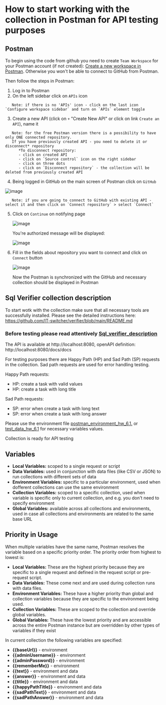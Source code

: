 # How to start working with the collection in Postman for API testing purposes  

## Postman

To begin using the code from github you need to create `Team Workspace` for your Postman account (if not created): [Create a new workspace in Postman](https://learning.postman.com/docs/collaborating-in-postman/using-workspaces/creating-workspaces/#create-a-new-workspace).
Otherwise you won't be able to connect to GitHub from Postman.

Then follow the steps in Postman:
1. Log in to Postman
2. On the left sidebar click on `APIs` icon
```
   Note: if there is no 'APIs' icon - click on the last icon `Configure workspace sidebar` and turn on `APIs` element toggle
```
3. Create a new API (click on `+` "Create New API" or click on link `Create an API`), name it 
```
   Note: for the free Postman version there is a possibility to have only ONE connected repository.
   If you have previously created API - you need to delete it or disconnect* repository
      *To disconnect repository:
      - click on created API
      - click on `Source control` icon on the right sidebar
      - click on three dots
      - click on `Disconnect repository` - the collection will be deleted from previously created API
```
4. Being logged in GitHub on the main screen of Postman click on `GitHub`
   
![image](https://github.com/VVolha16/HW6.1_Volha_Vasilkova/assets/166701053/1956176c-44c8-45b5-985b-fe500aa7df42)
```
   Note: if you are going to connect to GitHub with existing API - select it and then click on `Connect repository` > select `Connect` 
```
5. Click on `Continue` on notifying page 

   ![image](https://github.com/VVolha16/HW6.1_Volha_Vasilkova/assets/166701053/297df014-b04b-4cff-abc0-36c9343bf649)


    You're authorized message will be displayed:

   ![image](https://github.com/VVolha16/HW6.1_Volha_Vasilkova/assets/166701053/9e837185-e990-41be-b817-8b8d48aac113)

   
 6. Fill in the fields about repository you want to connect  and click on `Connect` button
    
      ![image](https://github.com/VVolha16/HW6.1_Volha_Vasilkova/assets/166701053/2e0b317f-0039-44d2-bee2-72b3eb2b65f1)


      Now the Postman is synchronized with the GitHub and necessary collection should be displayed in Postman

 
  ## Sql Verifier collection description

  To start wotk with the collection make sure that all necessary tools are successfully installed.  Please see the detailed instructions here: https://github.com/IT-switcher/verifier/blob/main/README.md

  ### Before testing please read attentively [Sql_verifier_description](https://github.com/VVolha16/HW6.1_Volha_Vasilkova/blob/main/Sql_verifier_description.md)

  The API is available at http://localhost:8080,
  openAPI definition: http://localhost:8080/docs/docs
  
  For testing purposes there are Happy Path (HP) and Sad Path (SP) requests in the collection. 
  Sad path requests are used for error handling testing.

Happy Path requests:
  - HP: create a task with valid values
  - HP: create a task with long title

Sad Path requests:
  - SP: error when create a task with long text
  - SP: error when create a task with long answer

Please use the environment file [postman_environment_hw_6.1.](https://github.com/VVolha16/HW6.1_Volha_Vasilkova/blob/main/postman_environment_hw_6.1.json) or [test_data_hw_6.1](https://github.com/VVolha16/HW6.1_Volha_Vasilkova/blob/main/test_data_hw_6.1.csv) for necessary variables values.

Collection is ready for API testing

## Variables

- **Local Variables:**  scoped to a single request or script
- **Data Variables:**  used in conjunction with data files (like CSV or JSON) to run collections with different sets of data
- **Environment Variables:**  specific to a particular environment, used when dofferent collections can use the same environment
- **Collection Variables:** scoped to a specific collection, used when variable is specific only to current collection, and e.g. you don't need to specify environment 
- **Global Variables:** available across all collections and environments, used in case all collections and environments are related to the same base URL


## Priority in Usage
When multiple variables have the same name, Postman resolves the variable based on a specific priority order. The priority order from highest to lowest is:

- **Local Variables:** These are the highest priority because they are specific to a single request and defined in the request script or pre-request script.
- **Data Variables:** These come next and are used during collection runs with data files.
- **Environment Variables:** These have a higher priority than global and collection variables because they are specific to the environment being used.
- **Collection Variables:** These are scoped to the collection and override global variables.
- **Global Variables:** These have the lowest priority and are accessible across the entire Postman instance but are overridden by other types of variables if they exist


In current collection the following variables are specified:
- **{{baseUrl}}** - environment
- **{{adminUsername}}** - environment
- **{{adminPassword}}** - environment
- **{{rememberMe}}** - environment 
- **{{text}}** - environment and data
- **{{answer}}** - environment and data
- **{{title}}** - environment and data
- **{{happyPathTitle}}** - environment and data
- **{{sadPathText}}** - environment and data
- **{{sadPathAnswer}}** - environment and data
